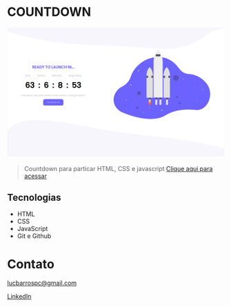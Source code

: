 # COUNTDOWN
![preview](./.github/preview.png)

> Countdown para particar HTML, CSS e javascript
[Clique aqui para acessar](https://luscv.github.io/Countdown/)

## Tecnologias
- HTML
- CSS
- JavaScript
- Git e Github

# Contato

lucbarrospc@gmail.com

[LinkedIn](https://www.linkedin.com/in/lucas-barros-8a690a150/)